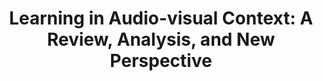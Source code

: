 ---
title: "Learning in Audio-visual Context: A Review, Analysis, and New Perspective"  
summary: This survey reviews and outlooks the current audio-visual learning field from different aspects. We hope it can provide researchers with a better understanding of this area.

web_link: https://gewu-lab.github.io/audio-visual-learning/

weight: 0  # 用于定义project的显示顺序, 数字越大, 越靠前
image:  # 暂时不需要使用它
  caption:
  focal_point: Smart
---